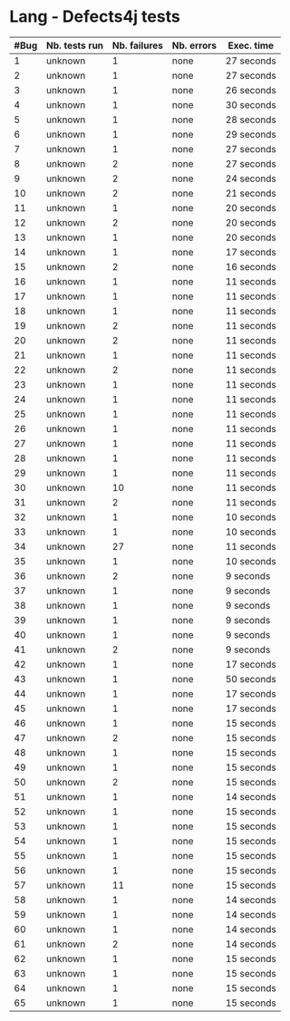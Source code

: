 # Lang - Defects4j tests
| #Bug | Nb. tests run | Nb. failures | Nb. errors | Exec. time |
|------|---------------|--------------|------------|------------|
| 1 | unknown |  1 | none |  27 seconds |
| 2 | unknown |  1 | none |  27 seconds |
| 3 | unknown |  1 | none |  26 seconds |
| 4 | unknown |  1 | none |  30 seconds |
| 5 | unknown |  1 | none |  28 seconds |
| 6 | unknown |  1 | none |  29 seconds |
| 7 | unknown |  1 | none |  27 seconds |
| 8 | unknown |  2 | none |  27 seconds |
| 9 | unknown |  2 | none |  24 seconds |
| 10 | unknown |  2 | none |  21 seconds |
| 11 | unknown |  1 | none |  20 seconds |
| 12 | unknown |  2 | none |  20 seconds |
| 13 | unknown |  1 | none |  20 seconds |
| 14 | unknown |  1 | none |  17 seconds |
| 15 | unknown |  2 | none |  16 seconds |
| 16 | unknown |  1 | none |  11 seconds |
| 17 | unknown |  1 | none |  11 seconds |
| 18 | unknown |  1 | none |  11 seconds |
| 19 | unknown |  2 | none |  11 seconds |
| 20 | unknown |  2 | none |  11 seconds |
| 21 | unknown |  1 | none |  11 seconds |
| 22 | unknown |  2 | none |  11 seconds |
| 23 | unknown |  1 | none |  11 seconds |
| 24 | unknown |  1 | none |  11 seconds |
| 25 | unknown |  1 | none |  11 seconds |
| 26 | unknown |  1 | none |  11 seconds |
| 27 | unknown |  1 | none |  11 seconds |
| 28 | unknown |  1 | none |  11 seconds |
| 29 | unknown |  1 | none |  11 seconds |
| 30 | unknown |  10 | none |  11 seconds |
| 31 | unknown |  2 | none |  11 seconds |
| 32 | unknown |  1 | none |  10 seconds |
| 33 | unknown |  1 | none |  10 seconds |
| 34 | unknown |  27 | none |  11 seconds |
| 35 | unknown |  1 | none |  10 seconds |
| 36 | unknown |  2 | none |  9 seconds |
| 37 | unknown |  1 | none |  9 seconds |
| 38 | unknown |  1 | none |  9 seconds |
| 39 | unknown |  1 | none |  9 seconds |
| 40 | unknown |  1 | none |  9 seconds |
| 41 | unknown |  2 | none |  9 seconds |
| 42 | unknown |  1 | none |  17 seconds |
| 43 | unknown |  1 | none |  50 seconds |
| 44 | unknown |  1 | none |  17 seconds |
| 45 | unknown |  1 | none |  17 seconds |
| 46 | unknown |  1 | none |  15 seconds |
| 47 | unknown |  2 | none |  15 seconds |
| 48 | unknown |  1 | none |  15 seconds |
| 49 | unknown |  1 | none |  15 seconds |
| 50 | unknown |  2 | none |  15 seconds |
| 51 | unknown |  1 | none |  14 seconds |
| 52 | unknown |  1 | none |  15 seconds |
| 53 | unknown |  1 | none |  15 seconds |
| 54 | unknown |  1 | none |  15 seconds |
| 55 | unknown |  1 | none |  15 seconds |
| 56 | unknown |  1 | none |  15 seconds |
| 57 | unknown |  11 | none |  15 seconds |
| 58 | unknown |  1 | none |  14 seconds |
| 59 | unknown |  1 | none |  14 seconds |
| 60 | unknown |  1 | none |  14 seconds |
| 61 | unknown |  2 | none |  14 seconds |
| 62 | unknown |  1 | none |  15 seconds |
| 63 | unknown |  1 | none |  15 seconds |
| 64 | unknown |  1 | none |  15 seconds |
| 65 | unknown |  1 | none |  15 seconds |
